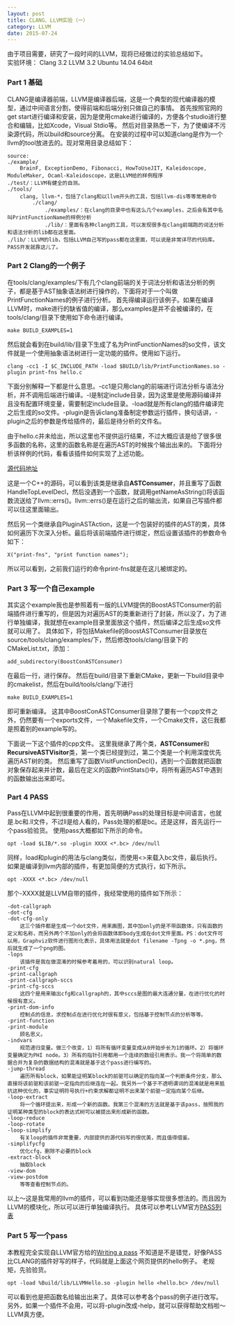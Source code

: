 ```yaml
---
layout: post
title: CLANG、LLVM实验（一）
category: LLVM
date: 2015-07-24
---
```


由于项目需要，研究了一段时间的LLVM，现将已经做过的实验总结如下。  
实验环境：
Clang 3.2
LLVM 3.2
Ubuntu 14.04 64bit
<!-- more -->
  
### Part 1 基础 #
CLANG是编译器前端，LLVM是编译器后端，这是一个典型的现代编译器的模型，通过中间语言分割，使得前端和后端分别只做自己的事情。
首先按照官网的get start进行编译和安装，因为是使用cmake进行编译的，方便各个studio进行整合和编辑，比如Xcode，Visual Stdio等。
然后对目录熟悉一下，为了使编译不污染源代码，所以build和source分离。
在安装的过程中可以知道clang是作为一个llvm的tool放进去的。现对常用目录总结如下：

	source:
	./example/
		BrainF, ExceptionDemo, Fibonacci, HowToUseJIT, Kaleidoscope, ModuleMaker, Ocaml-Kaleidoscope，这是LLVM给的样例程序
	./test/：LLVM有健全的自测。
	./tools/
		clang, llvm-*，包括了clang和以llvm开头的工具，包括llvm-dis等等常用命令
			./clang/
				./examples/：在clang的目录中也有这么几个examples，之后会有其中名叫PrintFunctionName的样例分析
				./lib/：里面有各种clang的工具，可以发现很多在clang前端跑的词法分析和语法分析的lib都在这里面。
	./lib/：LLVM的lib，包括LLVM自己写的pass都在这里面，可以说是非常详尽的代码库。PASS开发就靠这儿了。


### Part 2 Clang的一个例子 #
在tools/clang/examples/下有几个clang前端的关于词法分析和语法分析的例子，都是基于AST抽象语法树进行操作的，下面将对于一个叫做PrintFunctionNames的例子进行分析。
首先得编译运行该例子。如果在编译LLVM时，make进行的缺省值的编译，那么examples是并不会被编译的，在tools/clang/目录下使用如下命令进行编译。

	make BUILD_EXAMPLES=1

然后就会看到在build/lib/目录下生成了名为PrintFunctionNames的so文件，该文件就是一个使用抽象语法树进行一定功能的插件。使用如下运行。

	clang -cc1 -I $C_INCLUDE_PATH -load $BUILD/lib/PrintFunctionNames.so -plugin print-fns hello.c

下面分别解释一下都是什么意思。-cc1是只用clang的前端进行词法分析与语法分析，并不调用后端进行编译。-I是制定include目录，因为这里是使用源码编译并且没有配置环境变量，需要制定include目录。-load就是所有clang的插件编译完之后生成的so文件。-plugin是告诉clang准备制定参数运行插件，换句话讲，-plugin之后的参数是传给插件的，最后是待分析的文件名。

由于hello.c并未给出，所以这里也不提供运行结果，不过大概应该是给了很多很多函数的名称，这里的函数名称是在遍历AST的时候挨个输出出来的。
下面将分析该样例的代码，看看该插件如何实现了上述功能。

[源代码地址](https://github.com/llvm-mirror/clang/blob/master/examples/PrintFunctionNames/PrintFunctionNames.cpp)

这是一个C++的源码，可以看到该类是继承自**ASTConsumer**，并且重写了函数HandleTopLevelDecl，然后没遇到一个函数，就调用getNameAsString()将该函数流送给了llvm::errs()。llvm::errs()是在运行之后的输出流，如果自己写插件都可以往这里面输出。

然后另一个类继承自PluginASTAction，这是一个包装好的插件的AST的类，具体如何遍历下次深入分析。最后将该前端插件进行绑定，然后设置该插件的参数命令如下：

	X("print-fns", "print function names");

所以可以看到，之前我们运行的命令print-fns就是在这儿被绑定的。

### Part 3 写一个自己example #
其实这个example我也是参照着有一版的LLVM提供的BoostASTConsumer的前端插件进行重写的，但是因为对遍历AST的类重新进行了封装，所以没了，为了进行单独编译，我就想在example目录里面放这个插件，然后编译之后生成so文件就可以用了。
具体如下，将包括Makefile的BoostASTConsumer目录放在source/tools/clang/examples/下，然后修改tools/clang/目录下的CMakeList.txt，添加：

	add_subdirectory(BoostConASTConsumer)

在最后一行，进行保存。
然后在build/目录下重新CMake，更新一下build目录中的cmakelist，然后在build/tools/clang/下进行

	make BUILD_EXAMPLES=1

即可重新编译。
这其中BoostConASTConsumer目录除了要有一个cpp文件之外，仍然要有一个exports文件，一个Makefile文件，一个Cmake文件，这仨我都是照着别的example写的。

下面说一下这个插件的cpp文件。
这里我继承了两个类，**ASTConsumer**和**RecursiveASTVisitor**类，第一个类已经提到过，第二个类是一个利用深度优先遍历AST树的类。
然后重写了函数VisitFunctionDecl()，遇到一个函数就把函数对象保存起来并计数，最后在定义的函数PrintStats()中，将所有遍历AST中遇到的函数输出出来即可。

### Part 4 PASS #
Pass在LLVM中起到很重要的作用，首先明确Pass的处理目标是中间语言，也就是.bc和.ll文件，不过ll是给人看的，Pass处理的都是bc。还是这样，首先运行一个pass验验货。
使用pass大概都如下所示的命令。

	opt -load $LIB/*.so -plugin XXXX <*.bc> /dev/null

同样，load和plugin的用法与clang类似，而使用<>来载入bc文件，最后执行。如果是编译到llvm内部的插件，有更加简便的方式执行，如下所示。

	opt -XXXX <*.bc> /dev/null

那个-XXXX就是LLVM自带的插件，我经常使用的插件如下所示：

	-dot-callgraph
	-dot-cfg
	-dot-cfg-only
		这三个插件都是生成一个dot文件，用来画图，其中加only的是不带函数体，只有函数的定义和名称，而另外两个不加only的会将函数体即body生成在dot文件里面。PS：dot文件可以用，Graphviz软件进行图形化表示，具体用法就是dot filename -Tpng -o *.png，然后就生成了一个png的图。
	-lops
		该插件是我在做混淆的时候参考着用的，可以识别natural loop。
	-print-cfg
	-print-callgraph
	-print-callgraph-sccs
	-print-cfg-sccs
		这四个是用来输出cfg和callgraph的，其中sccs是图的最大连通分量，在进行优化的时候很有意义。
	-print-dom-info
		控制点的信息，求控制点在进行优化时很有意义，包括基于控制节点的分析等等。
	-print-function
	-print-module
		顾名思义。
	-indvars
		规范递归变量。做三个改变，1）将所有循环变量变成从0开始步长为1的循环。2）将循环变量确定为PHI node。3）所有的指针引用都用一个连续的数组引用表示。我一个将简单的数据合并为复杂的数据结构的混淆就是基于这个pass进行编写的。
	-jump-thread
		遍历所有block，如果能证明某block的前驱可以确定的指向某一个判断条件分支，那么直接将该前驱和该前驱一定指向的后继连在一起。我另外一个基于不透明谓词的混淆就是用来抵抗这种优化的，事实证明符号执行+约束求解都证明不出来某个前驱一定指向某个后继。
	-loop-extract
		将一个循环提出来，形成一个新的函数。我第三个混淆的方法就是基于该pass，按照我的证明某种类型的block的表达式树可以被提出来形成新的函数。
	-loop-reduce
	-loop-rotate
	-loop-simplify
		有关loop的插件非常重要，内部提供的源代码写的很优美，而且值得借鉴。
	-simplifycfg
		优化cfg，删除不必要的block
	-extract-block
		抽取block
	-view-dom
	-view-postdom
		等等查看控制节点的。

以上～这是我常用的llvm的插件，可以看到功能还是够实现很多想法的。而且因为LLVM的模块化，所以可以进行单独编译执行。
具体可以参考LLVM官方[PASS列表](http://llvm.org/docs/Passes.html)


### Part 5 写一个pass #
本教程完全实现自LLVM官方给的[Writing a pass](http://llvm.org/docs/WritingAnLLVMPass.html)
不知道是不是错觉，好像PASS比CLANG的插件好写的样子，代码就是上面这个网页提供的hello例子。
老规矩，先验验货。

	opt -load %Build/lib/LLVMHello.so -plugin hello <hello.bc> /dev/null

可以看到也是把函数名给输出出来了。具体可以参考各个pass的例子进行改写。
另外，如果一个插件不会用，可以将-plugin改成-help，就可以获得帮助文档啦～LLVM真方便。


